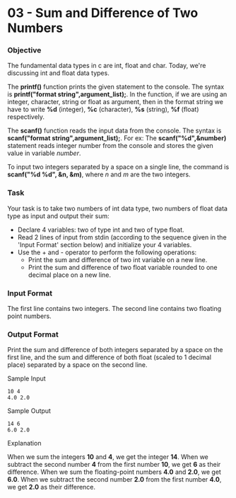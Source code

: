 # 03 - Sum and Difference of Two Numbers

### Objective

The fundamental data types in c are int, float and char. Today, we're discussing int and float data types.

The __printf()__ function prints the given statement to the console. The syntax is __printf("format string",argument_list);__. In the function, if we are using an integer, character, string or float as argument, then in the format string we have to write __%d__ (integer), __%c__ (character), __%s__ (string), __%f__ (float) respectively.

The __scanf()__ function reads the input data from the console. The syntax is __scanf("format string",argument_list);__. For ex: The __scanf("%d",&number)__ statement reads integer number from the console and stores the given value in variable _number_.

To input two integers separated by a space on a single line, the command is __scanf("%d %d", &n, &m)__, where _n_ and _m_ are the two integers.

### Task

Your task is to take two numbers of int data type, two numbers of float data type as input and output their sum:

- Declare 4 variables: two of type int and two of type float.
- Read 2 lines of input from stdin (according to the sequence given in the 'Input Format' section below) and initialize your 4 variables.
- Use the + and - operator to perform the following operations:
  - Print the sum and difference of two int variable on a new line.
  - Print the sum and difference of two float variable rounded to one decimal place on a new line.

### Input Format

The first line contains two integers.
The second line contains two floating point numbers.

### Output Format

Print the sum and difference of both integers separated by a space on the first line, and the sum and difference of both float (scaled to 1 decimal place) separated by a space on the second line.

Sample Input
```
10 4
4.0 2.0
```
Sample Output
```
14 6
6.0 2.0
```
Explanation

When we sum the integers __10__ and __4__, we get the integer __14__. When we subtract the second number __4__ from the first number __10__, we get __6__ as their difference.
When we sum the floating-point numbers __4.0__ and __2.0__, we get __6.0__. When we subtract the second number __2.0__ from the first number __4.0__, we get __2.0__ as their difference.
